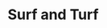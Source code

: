 ---
title: "Surf and Turf"
price: "$25.00"
category: "Dinner"
img: "src/images/menu/Surf-and-Turf.png"
desc: "Steak and shrimp 12oz top sirloin tender and flavorful with sautéed shrimp"
---